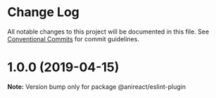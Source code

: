 # Change Log

All notable changes to this project will be documented in this file.
See [Conventional Commits](https://conventionalcommits.org) for commit guidelines.

# 1.0.0 (2019-04-15)

**Note:** Version bump only for package @anireact/eslint-plugin
